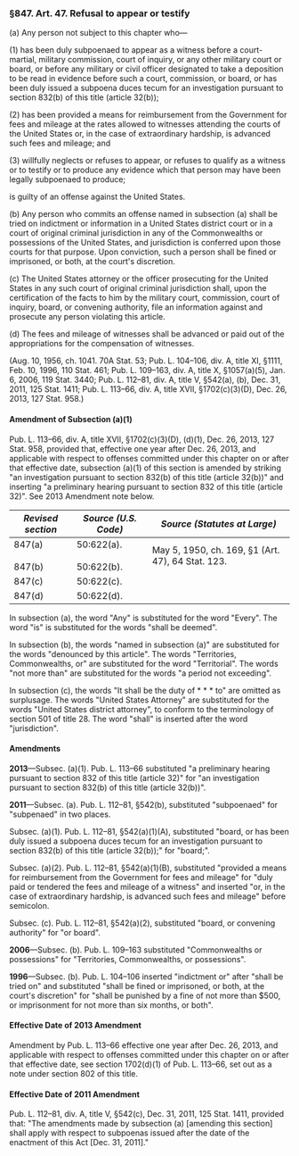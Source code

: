 ### §847. Art. 47. Refusal to appear or testify ###

(a) Any person not subject to this chapter who—

(1) has been duly subpoenaed to appear as a witness before a court-martial, military commission, court of inquiry, or any other military court or board, or before any military or civil officer designated to take a deposition to be read in evidence before such a court, commission, or board, or has been duly issued a subpoena duces tecum for an investigation pursuant to section 832(b) of this title (article 32(b));

(2) has been provided a means for reimbursement from the Government for fees and mileage at the rates allowed to witnesses attending the courts of the United States or, in the case of extraordinary hardship, is advanced such fees and mileage; and

(3) willfully neglects or refuses to appear, or refuses to qualify as a witness or to testify or to produce any evidence which that person may have been legally subpoenaed to produce;

is guilty of an offense against the United States.

(b) Any person who commits an offense named in subsection (a) shall be tried on indictment or information in a United States district court or in a court of original criminal jurisdiction in any of the Commonwealths or possessions of the United States, and jurisdiction is conferred upon those courts for that purpose. Upon conviction, such a person shall be fined or imprisoned, or both, at the court's discretion.

(c) The United States attorney or the officer prosecuting for the United States in any such court of original criminal jurisdiction shall, upon the certification of the facts to him by the military court, commission, court of inquiry, board, or convening authority, file an information against and prosecute any person violating this article.

(d) The fees and mileage of witnesses shall be advanced or paid out of the appropriations for the compensation of witnesses.

(Aug. 10, 1956, ch. 1041. 70A Stat. 53; Pub. L. 104–106, div. A, title XI, §1111, Feb. 10, 1996, 110 Stat. 461; Pub. L. 109–163, div. A, title X, §1057(a)(5), Jan. 6, 2006, 119 Stat. 3440; Pub. L. 112–81, div. A, title V, §542(a), (b), Dec. 31, 2011, 125 Stat. 1411; Pub. L. 113–66, div. A, title XVII, §1702(c)(3)(D), Dec. 26, 2013, 127 Stat. 958.)

#### Amendment of Subsection (a)(1) ####

Pub. L. 113–66, div. A, title XVII, §1702(c)(3)(D), (d)(1), Dec. 26, 2013, 127 Stat. 958, provided that, effective one year after Dec. 26, 2013, and applicable with respect to offenses committed under this chapter on or after that effective date, subsection (a)(1) of this section is amended by striking "an investigation pursuant to section 832(b) of this title (article 32(b))" and inserting "a preliminary hearing pursuant to section 832 of this title (article 32)". See 2013 Amendment note below.

|  *Revised section*   |     *Source (U.S. Code)*     |          *Source (Statutes at Large)*           |
|----------------------|------------------------------|-------------------------------------------------|
|847(a)<br/><br/>847(b)|50:622(a).<br/><br/>50:622(b).|May 5, 1950, ch. 169, §1 (Art. 47), 64 Stat. 123.|
|        847(c)        |          50:622(c).          |                                                 |
|        847(d)        |          50:622(d).          |                                                 |

In subsection (a), the word "Any" is substituted for the word "Every". The word "is" is substituted for the words "shall be deemed".

In subsection (b), the words "named in subsection (a)" are substituted for the words "denounced by this article". The words "Territories, Commonwealths, or" are substituted for the word "Territorial". The words "not more than" are substituted for the words "a period not exceeding".

In subsection (c), the words "It shall be the duty of \* \* \* to" are omitted as surplusage. The words "United States Attorney" are substituted for the words "United States district attorney", to conform to the terminology of section 501 of title 28. The word "shall" is inserted after the word "jurisdiction".

#### Amendments ####

**2013**—Subsec. (a)(1). Pub. L. 113–66 substituted "a preliminary hearing pursuant to section 832 of this title (article 32)" for "an investigation pursuant to section 832(b) of this title (article 32(b))".

**2011**—Subsec. (a). Pub. L. 112–81, §542(b), substituted "subpoenaed" for "subpenaed" in two places.

Subsec. (a)(1). Pub. L. 112–81, §542(a)(1)(A), substituted "board, or has been duly issued a subpoena duces tecum for an investigation pursuant to section 832(b) of this title (article 32(b));" for "board;".

Subsec. (a)(2). Pub. L. 112–81, §542(a)(1)(B), substituted "provided a means for reimbursement from the Government for fees and mileage" for "duly paid or tendered the fees and mileage of a witness" and inserted "or, in the case of extraordinary hardship, is advanced such fees and mileage" before semicolon.

Subsec. (c). Pub. L. 112–81, §542(a)(2), substituted "board, or convening authority" for "or board".

**2006**—Subsec. (b). Pub. L. 109–163 substituted "Commonwealths or possessions" for "Territories, Commonwealths, or possessions".

**1996**—Subsec. (b). Pub. L. 104–106 inserted "indictment or" after "shall be tried on" and substituted "shall be fined or imprisoned, or both, at the court's discretion" for "shall be punished by a fine of not more than $500, or imprisonment for not more than six months, or both".

#### Effective Date of 2013 Amendment ####

Amendment by Pub. L. 113–66 effective one year after Dec. 26, 2013, and applicable with respect to offenses committed under this chapter on or after that effective date, see section 1702(d)(1) of Pub. L. 113–66, set out as a note under section 802 of this title.

#### Effective Date of 2011 Amendment ####

Pub. L. 112–81, div. A, title V, §542(c), Dec. 31, 2011, 125 Stat. 1411, provided that: "The amendments made by subsection (a) [amending this section] shall apply with respect to subpoenas issued after the date of the enactment of this Act [Dec. 31, 2011]."